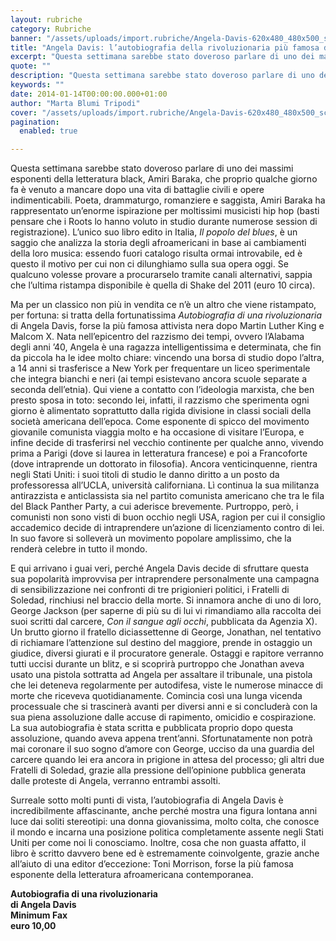 ```yaml
---
layout: rubriche
category: Rubriche
banner: "/assets/uploads/import.rubriche/Angela-Davis-620x480_480x500_scaled_cropp.jpg"
title: "Angela Davis: l’autobiografia della rivoluzionaria più famosa d’America"
excerpt: "Questa settimana sarebbe stato doveroso parlare di uno dei massimi esponenti della letteratura black, Amiri Baraka, che proprio qualche giorno fa è venuto a mancare dopo una vita di battaglie civili e opere indimenticabili. Poeta, drammaturgo, romanziere e saggista, Amiri Baraka ha rappresentato un’enorme ispirazione per moltissimi musicisti hip hop (basti pensare che i Roots [&hellip"
quote: ""
description: "Questa settimana sarebbe stato doveroso parlare di uno dei massimi esponenti della letteratura black, Amiri Baraka, che proprio qualche giorno fa è venuto a mancare dopo una vita di battaglie civili e opere indimenticabili. Poeta, drammaturgo, romanziere e saggista, Amiri Baraka ha rappresentato un’enorme ispirazione per moltissimi musicisti hip hop (basti pensare che i Roots [&hellip"
keywords: ""
date: 2014-01-14T00:00:00.000+01:00
author: "Marta Blumi Tripodi"
cover: "/assets/uploads/import.rubriche/Angela-Davis-620x480_480x500_scaled_cropp.jpg"
pagination:
  enabled: true

---
```


[](https://hotmc.com/angela-davis-lautobiografia-della-rivoluzionaria-piu-famosa-damerica/angela-davis-620x480%5F480x500%5Fscaled%5Fcropp/)

Questa settimana sarebbe stato doveroso parlare di uno dei massimi esponenti della letteratura black, Amiri Baraka, che proprio qualche giorno fa è venuto a mancare dopo una vita di battaglie civili e opere indimenticabili. Poeta, drammaturgo, romanziere e saggista, Amiri Baraka ha rappresentato un’enorme ispirazione per moltissimi musicisti hip hop (basti pensare che i Roots lo hanno voluto in studio durante numerose session di registrazione). L’unico suo libro edito in Italia, _Il popolo del blues_, è un saggio che analizza la storia degli afroamericani in base ai cambiamenti della loro musica: essendo fuori catalogo risulta ormai introvabile, ed è questo il motivo per cui non ci dilunghiamo sulla sua opera oggi. Se qualcuno volesse provare a procurarselo tramite canali alternativi, sappia che l’ultima ristampa disponibile è quella di Shake del 2011 (euro 10 circa).

Ma per un classico non più in vendita ce n’è un altro che viene ristampato, per fortuna: si tratta della fortunatissima _Autobiografia di una rivoluzionaria_ di Angela Davis, forse la più famosa attivista nera dopo Martin Luther King e Malcom X. Nata nell’epicentro del razzismo dei tempi, ovvero l’Alabama degli anni ’40, Angela è una ragazza intelligentissima e determinata, che fin da piccola ha le idee molto chiare: vincendo una borsa di studio dopo l’altra, a 14 anni si trasferisce a New York per frequentare un liceo sperimentale che integra bianchi e neri (ai tempi esistevano ancora scuole separate a seconda dell’etnia). Qui viene a contatto con l’ideologia marxista, che ben presto sposa in toto: secondo lei, infatti, il razzismo che sperimenta ogni giorno è alimentato soprattutto dalla rigida divisione in classi sociali della società americana dell’epoca. Come esponente di spicco del movimento giovanile comunista viaggia molto e ha occasione di visitare l’Europa, e infine decide di trasferirsi nel vecchio continente per qualche anno, vivendo prima a Parigi (dove si laurea in letteratura francese) e poi a Francoforte (dove intraprende un dottorato in filosofia). Ancora venticinquenne, rientra negli Stati Uniti: i suoi titoli di studio le danno diritto a un posto da professoressa all’UCLA, università californiana. Lì continua la sua militanza antirazzista e anticlassista sia nel partito comunista americano che tra le fila del Black Panther Party, a cui aderisce brevemente. Purtroppo, però, i comunisti non sono visti di buon occhio negli USA, ragion per cui il consiglio accademico decide di intraprendere un’azione di licenziamento contro di lei. In suo favore si solleverà un movimento popolare amplissimo, che la renderà celebre in tutto il mondo.

E qui arrivano i guai veri, perché Angela Davis decide di sfruttare questa sua popolarità improvvisa per intraprendere personalmente una campagna di sensibilizzazione nei confronti di tre prigionieri politici, i Fratelli di Soledad, rinchiusi nel braccio della morte. Si innamora anche di uno di loro, George Jackson (per saperne di più su di lui vi rimandiamo alla raccolta dei suoi scritti dal carcere, _Con il sangue agli occhi_, pubblicata da Agenzia X). Un brutto giorno il fratello diciassettenne di George, Jonathan, nel tentativo di richiamare l’attenzione sul destino del maggiore, prende in ostaggio un giudice, diversi giurati e il procuratore generale. Ostaggi e rapitore verranno tutti uccisi durante un blitz, e si scoprirà purtroppo che Jonathan aveva usato una pistola sottratta ad Angela per assaltare il tribunale, una pistola che lei deteneva regolarmente per autodifesa, viste le numerose minacce di morte che riceveva quotidianamente. Comincia così una lunga vicenda processuale che si trascinerà avanti per diversi anni e si concluderà con la sua piena assoluzione dalle accuse di rapimento, omicidio e cospirazione. La sua autobiografia è stata scritta e pubblicata proprio dopo questa assoluzione, quando aveva appena trent’anni. Sfortunatamente non potrà mai coronare il suo sogno d’amore con George, ucciso da una guardia del carcere quando lei era ancora in prigione in attesa del processo; gli altri due Fratelli di Soledad, grazie alla pressione dell’opinione pubblica generata dalle proteste di Angela, verranno entrambi assolti.

Surreale sotto molti punti di vista, l’autobiografia di Angela Davis è incredibilmente affascinante, anche perché mostra una figura lontana anni luce dai soliti stereotipi: una donna giovanissima, molto colta, che conosce il mondo e incarna una posizione politica completamente assente negli Stati Uniti per come noi li conosciamo. Inoltre, cosa che non guasta affatto, il libro è scritto davvero bene ed è estremamente coinvolgente, grazie anche all’aiuto di una editor d’eccezione: Toni Morrison, forse la più famosa esponente della letteratura afroamericana contemporanea.

**Autobiografia di una rivoluzionaria**  
 **di Angela Davis**  
 **Minimum Fax**  
 **euro 10,00**